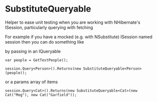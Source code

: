 # SubstituteQueryable

Helper to ease unit testing when you are working with NHibernate's ISession, particularly querying with fetching

For example if you have a mocked (e.g. with NSubstitute) ISession named session then you can do something like 

by passing in an IQueryable<T>

    var people = GetTestPeople();
    
    session.Query<Person>().Returns(new SubstituteQueryable<Person>(people));
    
or a params array of items
    
    session.Query<Cat>().Returns(new SubstituteQueryable<Cat>(new Cat("Mog"), new Cat("Garfield"));
